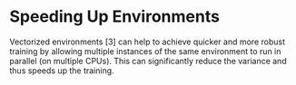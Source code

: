 
# Speeding Up Environments

Vectorized environments [3] can help to achieve quicker and more robust training by allowing multiple instances of the same environment to run in parallel (on multiple CPUs). This can significantly reduce the variance and thus speeds up the training.
